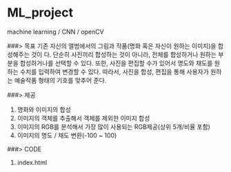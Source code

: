 # ML_project
machine learning / CNN / openCV


###> 목표
기존 자신의 앨범에서의 그림과 작품(명화 혹은 자신이 원하는 이미지)을 합성해주는 것이
다. 단순히 사진끼리 합성하는 것이 아니라, 전체를 합성하거나 원하는 부분을 합성하거나를
선택할 수 있다. 또한, 사진을 편집할 수가 있어서 명도와 채도를 원하는 수치를 입력하여
변경할 수 있다.
따라서, 사진을 합성, 편집을 통해 사용자가 원하는 예술작품 형태의 기호를 맞추어 준다.

###> 제공
1. 명화와 이미지의 합성
2. 이미지의 객체를 추출해서 객체를 제외한 이미지 합성
3. 이미지의 RGB를 분석해서 가장 많이 사용되는 RGB제공(상위 5개/비율 포함)
4. 이미지의 명도 / 채도 변환(-100 ~ 100)

###> CODE
1. index.html
